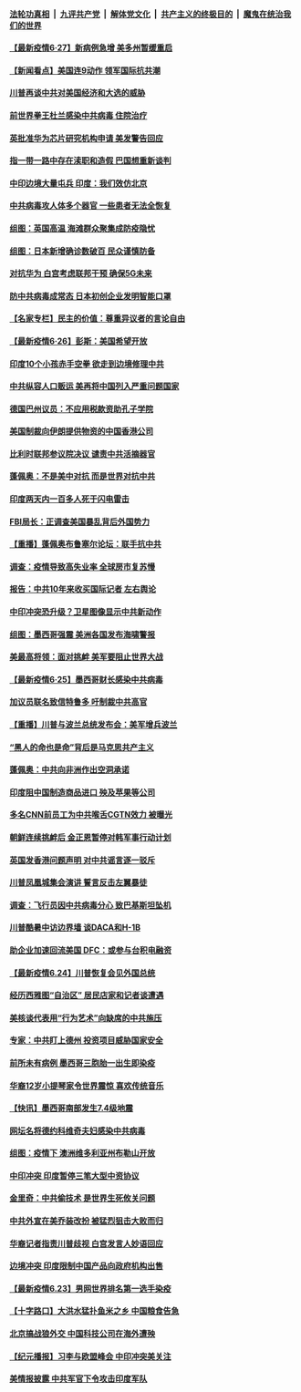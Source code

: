 ####  [法轮功真相](../../../../basic/blob/master/README.md?t=06272131) &nbsp;|&nbsp; [九评共产党](../../../../9ping.md/blob/master/README.md?t=06272131) &nbsp;|&nbsp; [解体党文化](../../../../jtdwh.md/blob/master/README.md?t=06272131)  &nbsp;|&nbsp; [共产主义的终极目的](../../../../gczydzjmd.md/blob/master/README.md?t=06272131) &nbsp;|&nbsp; [魔鬼在统治我们的世界](../../../../mgztzwmdsj.md/blob/master/README.md?t=06272131) 

#### [【最新疫情6·27】新病例急增 美多州暂缓重启](../pages/nsc418/n12215389.md?t=06272131) 

#### [【新闻看点】美国连9动作 领军国际抗共潮](../pages/nsc418/n12215121.md?t=06272131) 

#### [川普再谈中共对美国经济和大选的威胁](../pages/nsc418/n12214917.md?t=06272131) 

#### [前世界拳王杜兰感染中共病毒 住院治疗](../pages/nsc418/n12214771.md?t=06272131) 

#### [英批准华为芯片研究机构申请 美发警告回应](../pages/nsc418/n12214643.md?t=06272131) 

#### [指一带一路中存在渎职和造假 巴国想重新谈判](../pages/nsc418/n12214599.md?t=06272131) 

#### [中印边境大量屯兵 印度：我们效仿北京](../pages/nsc418/n12214491.md?t=06272131) 

#### [中共病毒攻人体多个器官 一些患者无法全恢复](../pages/nsc418/n12214393.md?t=06272131) 

#### [组图：英国高温 海滩群众聚集成防疫隐忧](../pages/nsc418/n12213831.md?t=06272131) 

#### [组图：日本新增确诊数破百 民众谨慎防备](../pages/nsc418/n12214024.md?t=06272131) 

#### [对抗华为 白宫考虑联邦干预 确保5G未来](../pages/nsc418/n12214112.md?t=06272131) 

#### [防中共病毒成常态 日本初创企业发明智能口罩](../pages/nsc418/n12214107.md?t=06272131) 

#### [【名家专栏】民主的价值：尊重异议者的言论自由](../pages/nsc418/n12204163.md?t=06272131) 

#### [【最新疫情6·26】彭斯：美国希望开放](../pages/nsc418/n12213008.md?t=06272131) 

#### [印度10个小孩赤手空拳 欲走到边境修理中共](../pages/nsc418/n12213595.md?t=06272131) 

#### [中共纵容人口贩运 美再将中国列入严重问题国家](../pages/nsc418/n12213491.md?t=06272131) 

#### [德国巴州议员：不应用税款资助孔子学院](../pages/nsc418/n12213025.md?t=06272131) 

#### [美国制裁向伊朗提供物资的中国香港公司](../pages/nsc418/n12212790.md?t=06272131) 

#### [比利时联邦参议院决议 谴责中共活摘器官](../pages/nsc418/n12212777.md?t=06272131) 

#### [蓬佩奥：不是美中对抗 而是世界对抗中共](../pages/nsc418/n12212375.md?t=06272131) 

#### [印度两天内一百多人死于闪电雷击](../pages/nsc418/n12212509.md?t=06272131) 

#### [FBI局长：正调查美国暴乱背后外国势力](../pages/nsc418/n12212191.md?t=06272131) 

#### [【重播】蓬佩奥布鲁塞尔论坛：联手抗中共](../pages/nsc418/n12211937.md?t=06272131) 

#### [调查：疫情导致高失业率 全球房市复苏慢](../pages/nsc418/n12211645.md?t=06272131) 

#### [报告：中共10年来收买国际记者 左右舆论](../pages/nsc418/n12211954.md?t=06272131) 

#### [中印冲突恐升级？卫星图像显示中共新动作](../pages/nsc418/n12211793.md?t=06272131) 

#### [组图：墨西哥强震 美洲各国发布海啸警报](../pages/nsc418/n12208966.md?t=06272131) 

#### [美最高将领：面对挑衅 美军要阻止世界大战](../pages/nsc418/n12211458.md?t=06272131) 

#### [【最新疫情6·25】墨西哥财长感染中共病毒](../pages/nsc418/n12210649.md?t=06272131) 

#### [加议员联名致信特鲁多 吁制裁中共高官](../pages/nsc418/n12211291.md?t=06272131) 

#### [【重播】川普与波兰总统发布会：美军增兵波兰](../pages/nsc418/n12209733.md?t=06272131) 

#### [“黑人的命也是命”背后是马克思共产主义](../pages/nsc418/n12210133.md?t=06272131) 

#### [蓬佩奥：中共向非洲作出空洞承诺](../pages/nsc418/n12210177.md?t=06272131) 

#### [印度阻中国制造商品进口 殃及苹果等公司](../pages/nsc418/n12210101.md?t=06272131) 

#### [多名CNN前员工为中共喉舌CGTN效力 被曝光](../pages/nsc418/n12209805.md?t=06272131) 

#### [朝鲜连续挑衅后 金正恩暂停对韩军事行动计划](../pages/nsc418/n12209751.md?t=06272131) 

#### [英国发香港问题声明 对中共谣言逐一驳斥](../pages/nsc418/n12209623.md?t=06272131) 

#### [川普凤凰城集会演讲 誓言反击左翼暴徒](../pages/nsc418/n12209582.md?t=06272131) 

#### [调查：飞行员因中共病毒分心 致巴基斯坦坠机](../pages/nsc418/n12209346.md?t=06272131) 

#### [川普酷暑中访边界墙 谈DACA和H-1B](../pages/nsc418/n12209551.md?t=06272131) 

#### [助企业加速回流美国 DFC：或参与台积电融资](../pages/nsc418/n12209064.md?t=06272131) 

#### [【最新疫情6.24】川普恢复会见外国总统](../pages/nsc418/n12207866.md?t=06272131) 

#### [经历西雅图“自治区” 居民店家和记者谈遭遇](../pages/nsc418/n12208062.md?t=06272131) 

#### [美核谈代表用“行为艺术”向缺席的中共施压](../pages/nsc418/n12207347.md?t=06272131) 

#### [专家：中共盯上德州 投资项目威胁国家安全](../pages/nsc418/n12207441.md?t=06272131) 

#### [前所未有病例 墨西哥三胞胎一出生即染疫](../pages/nsc418/n12207459.md?t=06272131) 

#### [华裔12岁小提琴家令世界震惊 喜欢传统音乐](../pages/nsc418/n12207095.md?t=06272131) 

#### [【快讯】墨西哥南部发生7.4级地震](../pages/nsc418/n12207367.md?t=06272131) 

#### [网坛名将德约科维奇夫妇感染中共病毒](../pages/nsc418/n12207201.md?t=06272131) 

#### [组图：疫情下 澳洲维多利亚州布勒山开放](../pages/nsc418/n12206541.md?t=06272131) 

#### [中印冲突 印度暂停三笔大型中资协议](../pages/nsc418/n12207208.md?t=06272131) 

#### [金里奇：中共偷技术 是世界生死攸关问题](../pages/nsc418/n12207082.md?t=06272131) 

#### [中共外宣在美乔装改扮 被猛烈狙击大败而归](../pages/nsc418/n12207048.md?t=06272131) 

#### [华裔记者指责川普歧视 白宫发言人妙语回应](../pages/nsc418/n12206915.md?t=06272131) 

#### [边境冲突 印度限制中国产品向政府机构出售](../pages/nsc418/n12206708.md?t=06272131) 

#### [【最新疫情6.23】男网世界排名第一选手染疫](../pages/nsc418/n12205436.md?t=06272131) 

#### [【十字路口】大洪水猛扑鱼米之乡 中国粮食告急](../pages/nsc418/n12205567.md?t=06272131) 

#### [北京搞战狼外交 中国科技公司在海外遭殃](../pages/nsc418/n12204846.md?t=06272131) 

#### [【纪元播报】习李与欧盟峰会 中印冲突美关注](../pages/nsc418/n12205264.md?t=06272131) 

#### [美情报披露 中共军官下令攻击印度军队](../pages/nsc418/n12205206.md?t=06272131) 

